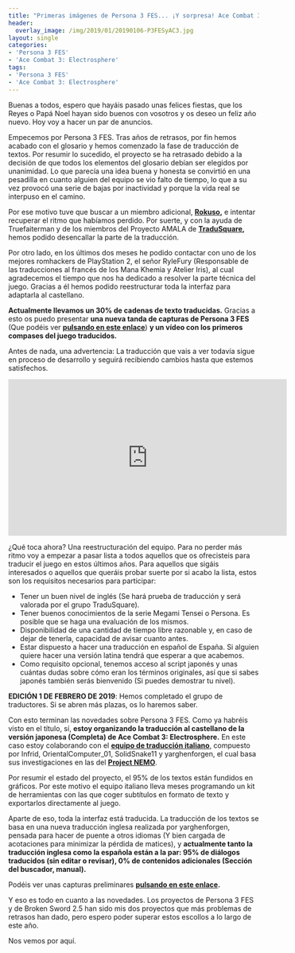 ```yaml
---
title: "Primeras imágenes de Persona 3 FES... ¡Y sorpresa! Ace Combat 3 en desarrollo"
header:
  overlay_image: /img/2019/01/20190106-P3FESyAC3.jpg
layout: single
categories:
- 'Persona 3 FES'
- 'Ace Combat 3: Electrosphere'
tags:
- 'Persona 3 FES'
- 'Ace Combat 3: Electrosphere'
---
```


Buenas a todos, espero que hayáis pasado unas felices fiestas, que los Reyes o Papá Noel hayan sido buenos con vosotros 
y os deseo un feliz año nuevo. Hoy voy a hacer un par de anuncios.

Empecemos por Persona 3 FES. Tras años de retrasos, por fin hemos acabado con el glosario y hemos comenzado la fase de 
traducción de textos. Por resumir lo sucedido, el proyecto se ha retrasado debido a la decisión de que todos los elementos 
del glosario debían ser elegidos por unanimidad. Lo que parecía una idea buena y honesta se convirtió en una pesadilla en 
cuanto alguien del equipo se vio falto de tiempo, lo que a su vez provocó una serie de bajas por inactividad y porque 
la vida real se interpuso en el camino.

Por ese motivo tuve que buscar a un miembro adicional, **[Rokuso](http://www.rokuso.com/),** e intentar recuperar el ritmo 
que habíamos perdido. Por suerte, y con la ayuda de Truefaiterman y de los miembros del Proyecto AMALA de **[TraduSquare](https://tradusquare.es/),**
hemos podido desencallar la parte de la traducción.

Por otro lado, en los últimos dos meses he podido contactar con uno de los mejores romhackers de PlayStation 2, el señor 
RyleFury (Responsable de las traducciones al francés de los Mana Khemia y Atelier Iris), al cual agradecemos el tiempo 
que nos ha dedicado a resolver la parte técnica del juego. Gracias a él hemos podido reestructurar toda la interfaz para 
adaptarla al castellano.

**Actualmente llevamos un 30% de cadenas de texto traducidas.** Gracias a esto os puedo presentar **una nueva tanda de capturas
de Persona 3 FES** (Que podéis ver **[pulsando en este enlace](/persona-3-fes/capturas/)**) **y un vídeo con los primeros compases 
del juego traducidos.**

Antes de nada, una advertencia: La traducción que vais a ver todavía sigue en proceso de desarrollo y seguirá recibiendo 
cambios hasta que estemos satisfechos.

<p style="text-align: center;"><iframe width="560" height="315" src="https://www.youtube-nocookie.com/embed/dp70jlAyrWo?rel=0" frameborder="0" allow="accelerometer; autoplay; encrypted-media; gyroscope; picture-in-picture" allowfullscreen></iframe></p>

¿Qué toca ahora? Una reestructuración del equipo. Para no perder más ritmo voy a empezar a pasar lista a todos aquellos 
que os ofrecisteis para traducir el juego en estos últimos años. Para aquellos que sigáis interesados o aquellos que queráis 
probar suerte por si acabo la lista, estos son los requisitos necesarios para participar:
 - Tener un buen nivel de inglés (Se hará prueba de traducción y será valorada por el grupo TraduSquare).
 - Tener buenos conocimientos de la serie Megami Tensei o Persona. Es posible que se haga una evaluación de los mismos.
 - Disponibilidad de una cantidad de tiempo libre razonable y, en caso de dejar de tenerla, capacidad de avisar cuanto antes.
 - Estar dispuesto a hacer una traducción en español de España. Si alguien quiere hacer una versión latina tendrá que esperar a que acabemos.
 - Como requisito opcional, tenemos acceso al script japonés y unas cuántas dudas sobre cómo eran los términos originales, así que 
 si sabes japonés también serás bienvenido (Si puedes demostrar tu nivel).

**EDICIÓN 1 DE FEBRERO DE 2019**: Hemos completado el grupo de traductores. Si se abren más plazas, os lo haremos saber.

Con esto terminan las novedades sobre Persona 3 FES. Como ya habréis visto en el título, sí, **estoy organizando la traducción al castellano 
de la versión japonesa (Completa) de Ace Combat 3: Electrosphere.** En este caso estoy colaborando con el 
**[equipo de traducción italiano](https://ac3es.infrid.com/doku.php?id=ace_combat_3_-_translation_help_wiki_ita)**, compuesto por Infrid, 
OrientalComputer_01, SolidSnake11 y yarghenforgen, el cual basa sus investigaciones en las del **[Project NEMO](https://projectnemo.net/)**.

Por resumir el estado del proyecto, el 95% de los textos están fundidos en gráficos. Por este motivo el equipo italiano lleva 
meses programando un kit de herramientas con las que coger subtítulos en formato de texto y exportarlos directamente al juego.

Aparte de eso, toda la interfaz está traducida. La traducción de los textos se basa en una nueva traducción inglesa 
realizada por yarghenforgen, pensada para hacer de puente a otros idiomas (Y bien cargada de acotaciones para minimizar la pérdida de 
matices), y **actualmente tanto la traducción inglesa como la española están a la par: 95% de diálogos traducidos (sin editar o revisar), 
0% de contenidos adicionales (Sección del buscador, manual).**

Podéis ver unas capturas preliminares **[pulsando en este enlace](/ace-combat-3/).**

Y eso es todo en cuanto a las novedades. Los proyectos de Persona 3 FES y de Broken Sword 2.5 han sido mis dos proyectos que más problemas 
de retrasos han dado, pero espero poder superar estos escollos a lo largo de este año.

Nos vemos por aquí.